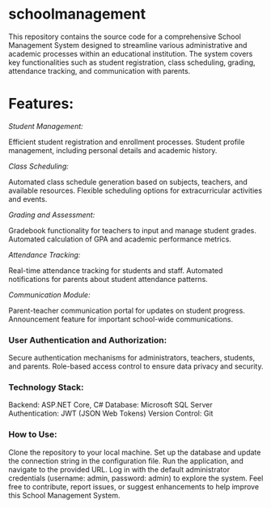 # schoolmanagement
This repository contains the source code for a comprehensive School Management System designed to streamline various administrative and academic processes within an educational institution. The system covers key functionalities such as student registration, class scheduling, grading, attendance tracking, and communication with parents.

# Features:

*Student Management:*

Efficient student registration and enrollment processes.
Student profile management, including personal details and academic history.

*Class Scheduling:*

Automated class schedule generation based on subjects, teachers, and available resources.
Flexible scheduling options for extracurricular activities and events.

*Grading and Assessment:*

Gradebook functionality for teachers to input and manage student grades.
Automated calculation of GPA and academic performance metrics.

*Attendance Tracking:*

Real-time attendance tracking for students and staff.
Automated notifications for parents about student attendance patterns.

*Communication Module:*

Parent-teacher communication portal for updates on student progress.
Announcement feature for important school-wide communications.

### User Authentication and Authorization:

Secure authentication mechanisms for administrators, teachers, students, and parents.
Role-based access control to ensure data privacy and security.

### Technology Stack:

Backend: ASP.NET Core, C#
Database: Microsoft SQL Server
Authentication: JWT (JSON Web Tokens)
Version Control: Git

### How to Use:

Clone the repository to your local machine.
Set up the database and update the connection string in the configuration file.
Run the application, and navigate to the provided URL.
Log in with the default administrator credentials (username: admin, password: admin) to explore the system.
Feel free to contribute, report issues, or suggest enhancements to help improve this School Management System.
